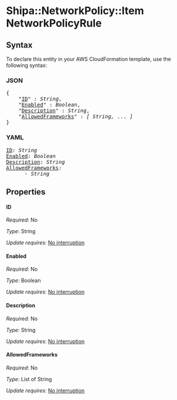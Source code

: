 # Shipa::NetworkPolicy::Item NetworkPolicyRule

## Syntax

To declare this entity in your AWS CloudFormation template, use the following syntax:

### JSON

<pre>
{
    "<a href="#id" title="ID">ID</a>" : <i>String</i>,
    "<a href="#enabled" title="Enabled">Enabled</a>" : <i>Boolean</i>,
    "<a href="#description" title="Description">Description</a>" : <i>String</i>,
    "<a href="#allowedframeworks" title="AllowedFrameworks">AllowedFrameworks</a>" : <i>[ String, ... ]</i>
}
</pre>

### YAML

<pre>
<a href="#id" title="ID">ID</a>: <i>String</i>
<a href="#enabled" title="Enabled">Enabled</a>: <i>Boolean</i>
<a href="#description" title="Description">Description</a>: <i>String</i>
<a href="#allowedframeworks" title="AllowedFrameworks">AllowedFrameworks</a>: <i>
      - String</i>
</pre>

## Properties

#### ID

_Required_: No

_Type_: String

_Update requires_: [No interruption](https://docs.aws.amazon.com/AWSCloudFormation/latest/UserGuide/using-cfn-updating-stacks-update-behaviors.html#update-no-interrupt)

#### Enabled

_Required_: No

_Type_: Boolean

_Update requires_: [No interruption](https://docs.aws.amazon.com/AWSCloudFormation/latest/UserGuide/using-cfn-updating-stacks-update-behaviors.html#update-no-interrupt)

#### Description

_Required_: No

_Type_: String

_Update requires_: [No interruption](https://docs.aws.amazon.com/AWSCloudFormation/latest/UserGuide/using-cfn-updating-stacks-update-behaviors.html#update-no-interrupt)

#### AllowedFrameworks

_Required_: No

_Type_: List of String

_Update requires_: [No interruption](https://docs.aws.amazon.com/AWSCloudFormation/latest/UserGuide/using-cfn-updating-stacks-update-behaviors.html#update-no-interrupt)

